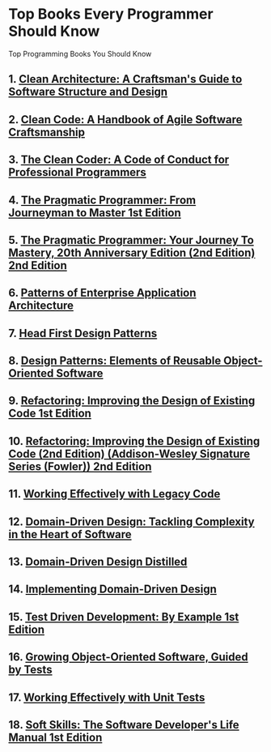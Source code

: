 # Top Books Every Programmer Should Know
Top Programming Books You Should Know

## 1. [Clean Architecture: A Craftsman's Guide to Software Structure and Design](https://www.amazon.com/Clean-Architecture-Craftsmans-Software-Structure/dp/0134494164)

## 2. [Clean Code: A Handbook of Agile Software Craftsmanship](https://www.amazon.com/Clean-Code-Handbook-Software-Craftsmanship/dp/0132350882)

## 3. [The Clean Coder: A Code of Conduct for Professional Programmers](https://www.amazon.com/Clean-Coder-Conduct-Professional-Programmers/dp/0137081073)

## 4. [The Pragmatic Programmer: From Journeyman to Master 1st Edition](https://www.amazon.com/Pragmatic-Programmer-Journeyman-Master/dp/020161622X)

## 5. [The Pragmatic Programmer: Your Journey To Mastery, 20th Anniversary Edition (2nd Edition) 2nd Edition](https://www.amazon.com/Pragmatic-Programmer-special-David-Thomas/dp/0135957052)

## 6. [Patterns of Enterprise Application Architecture](https://www.amazon.com/Patterns-Enterprise-Application-Architecture-Martin/dp/0321127420)

## 7. [Head First Design Patterns](https://www.amazon.com/Head-First-Design-Patterns-Freeman/dp/0596007124)

## 8. [Design Patterns: Elements of Reusable Object-Oriented Software](https://www.amazon.com/Design-Patterns-Elements-Reusable-Object-Oriented/dp/0201633612)

## 9. [Refactoring: Improving the Design of Existing Code 1st Edition](https://www.amazon.com/Refactoring-Improving-Design-Existing-Code/dp/0201485672)

## 10. [Refactoring: Improving the Design of Existing Code (2nd Edition) (Addison-Wesley Signature Series (Fowler)) 2nd Edition](https://www.amazon.com/Refactoring-Improving-Existing-Addison-wesley-Signature/dp/0134757599)

## 11. [Working Effectively with Legacy Code](https://www.amazon.com/Working-Effectively-Legacy-Michael-Feathers/dp/0131177052)

## 12. [Domain-Driven Design: Tackling Complexity in the Heart of Software](https://www.amazon.com/Domain-Driven-Design-Tackling-Complexity-Software/dp/0321125215)

## 13. [Domain-Driven Design Distilled](https://www.amazon.com/Domain-Driven-Design-Distilled-Vaughn-Vernon/dp/0134434420)

## 14. [Implementing Domain-Driven Design](https://www.amazon.com/Implementing-Domain-Driven-Design-Vaughn-Vernon/dp/0321834577)

## 15. [Test Driven Development: By Example 1st Edition](https://www.amazon.com/Test-Driven-Development-Kent-Beck/dp/0321146530)

## 16. [Growing Object-Oriented Software, Guided by Tests](https://www.amazon.com/Growing-Object-Oriented-Software-Guided-Tests/dp/0321503627)

## 17. [Working Effectively with Unit Tests](https://www.amazon.com/Working-Effectively-Unit-Tests-Fields/dp/B00QS2HXUO)

## 18. [Soft Skills: The Software Developer's Life Manual 1st Edition](https://www.amazon.com/Soft-Skills-Software-Developers-Manual/dp/9351197646)
